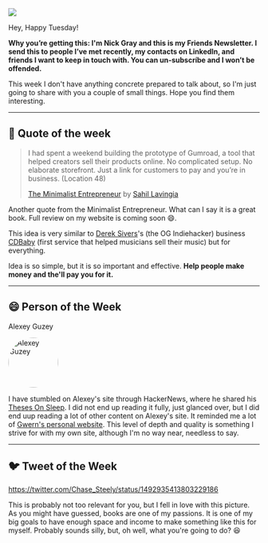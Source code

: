 <img src="https://ogi.sh/article?eyebrow=15%20February%202022%20-%20RASUL%20KIREEV&title=TUESDAY%20LETTER%20%2333&subtitle=Help%2People%20Make%20Money%20&unsplashId=ZVprbBmT8QA" />

Hey, Happy Tuesday!

__**Why you’re getting this**: I'm Nick Gray and this is my Friends Newsletter. I send this to people I’ve met recently, my contacts on LinkedIn, and friends I want to keep in touch with. You can un-subscríbe and I won’t be offended.__

This week I don't have anything concrete prepared to talk about, so I'm just going to share with you a couple of small things. Hope you find them interesting.

---

## 📜 Quote of the week

> I had spent a weekend building the prototype of Gumroad, a tool that helped creators sell their products online. No complicated setup. No elaborate storefront. Just a link for customers to pay and you’re in business. (Location 48)
>
> [The Minimalist Entrepreneur](https://amzn.to/3Jdkqzz) by [Sahil Lavingia](https://sahillavingia.com/)

Another quote from the Minimalist Entrepreneur. What can I say it is a great book. Full review on my website is coming soon 😄.

This idea is very similar to [Derek Sivers](https://sive.rs/)'s (the OG Indiehacker) business [CDBaby](https://cdbaby.com/) (first service that helped musicians sell their music) but for everything.

Idea is so simple, but it is so important and effective. **Help people make money and the'll pay you for it.**

---

## 😄 Person of the Week

Alexey Guzey

<img style="border-radius: 50%; width: 100px" src="https://media-exp1.licdn.com/dms/image/C4E03AQEBnyvNd1NKIQ/profile-displayphoto-shrink_800_800/0/1644929883000?e=1650499200&v=beta&t=h8h6uUUJLBZbYzTUZyh30BCV6QYqhW8B627Yisispx0" alt="Alexey Guzey">

I have stumbled on Alexey's site through HackerNews, where he shared his [Theses On Sleep](https://guzey.com/theses-on-sleep/). I did not end up reading it fully, just glanced over, but I did end uup reading a lot of other content on Alexey's site. It reminded me a lot of [Gwern's personal website](https://www.gwern.net/). This level of depth and quality is something I strive for with my own site, although I'm no way near, needless to say.

---

## 🐦 Tweet of the Week

https://twitter.com/Chase_Steely/status/1492935413803229186

This is probably not too relevant for you, but I fell in love with this picture. As you might have guessed, books are one of my passions. It is one of my big goals to have enough space and income to make something like this for myself. Probably sounds silly, but, oh well, what you're going to do? 😆